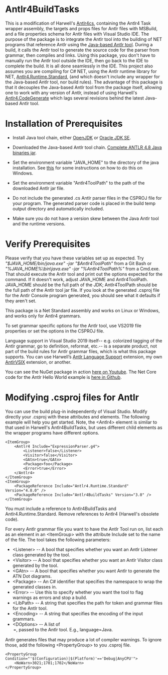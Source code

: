 # Antlr4BuildTasks

This is a modification of Harwell's [Antlr4cs](https://github.com/tunnelvisionlabs/antlr4cs),
containing the Antlr4 Task wrapper assembly,
the targets and props files for Antlr files with MSBuild,
and a file properties schema for Antlr files with Visual Studio IDE.
The purpose of the package is to integrate the Antlr tool
into the building of NET programs that reference Antlr using the [Java-based
Antlr tool](https://www.antlr.org/download.html). During a build,
it calls the Antlr tool to generate the source code for the parser from grammar,
then compiles and links. Using this package, you don't have to manually
run the Antlr tool outside the IDE, then go back to the IDE to complete the build. It is
all done seamlessly in the IDE. This project also assumes you are compiling for C# NET,
using the Antlr runtime library for NET, [Antlr4.Runtime.Standard](https://www.nuget.org/packages/Antlr4.Runtime.Standard),
(and which doesn't include any wrapper for the Java-based Antlr tool, nor build rules).
The advantage of this package is that it decouples the Java-based Antlr tool from the package
itself, allowing one to work
with any version of Antlr, instead of using Harwell's 
[Antlr4.CodeGenerate](https://www.nuget.org/packages/Antlr4.CodeGenerator/)
which lags several revisions behind the latest Java-based Antlr tool.

# Installation of Prerequisites

* Install Java tool chain, either [OpenJDK](https://openjdk.java.net/) or [Oracle JDK SE](https://www.oracle.com/technetwork/java/javase/downloads/index.html).

* Downloaded the Java-based Antlr tool chain. [Complete ANTLR 4.8 Java binaries jar](https://www.antlr.org/download/antlr-4.8-complete.jar).

* Set the environment variable "JAVA_HOME" to the directory of the java installation. See [this](https://confluence.atlassian.com/doc/setting-the-java_home-variable-in-windows-8895.html) for some instructions on how to do this
on Windows.

* Set the environment variable "Antlr4ToolPath" to the path of the downloaded Antlr jar file.

* Do not include the generated .cs Antlr parser files in the CSPROJ file for your program. The generated parser code is placed in the build temp output directory and automatically included.

* Make sure you do not have a version skew between the Java Antlr tool and the runtime versions.

# Verify Prerequisites

Please verify that you have these variables set up as expected. Try
*"$JAVA_HOME/bin/java.exe" -jar "$Antlr4ToolPath"*
from a Git Bash or
*"%JAVA_HOME%\bin\java.exe" -jar "%Antlr4ToolPath%"*
from a Cmd.exe.
That should execute the Antlr tool and print out the options expected
for the command. If it doesn't
work, adjust JAVA_HOME and Antlr4ToolPath. JAVA_HOME should be the full
path of the JDK; Antlr4ToolPath should be the full path of the Antlr
tool jar file. If you look at the generated .csproj file for the Antlr
Console program generated, you should see what it defaults if they
aren't set.

This package is a Net Standard assembly and works on Linux or Windows, and works only for Antlr4 grammars.

To set grammar specific options for the Antlr tool, use VS2019 file properties or set the options in the CSPROJ file.

Language support in Visual Studio 2019 itself--
e.g. colorized tagging of the Antlr grammar, go to definition, reformat, etc.--
is a separate product, not part of the build rules for Antlr grammar files,
which is what this package supports. You can use Harwell’s [Antlr Language Support](https://marketplace.visualstudio.com/items?itemName=SamHarwell.ANTLRLanguageSupport)
extension, my own [AntlrVSIX](https://marketplace.visualstudio.com/items?itemName=KenDomino.AntlrVSIX) extension, or another.

You can see the NuGet package in action [here on Youtube](https://www.youtube.com/watch?v=Flfequp_Dy4).
The Net Core code for the Antlr Hello World example is [here in Github](https://github.com/kaby76/AntlrHW).

# Modifying .csproj files for Antlr

You can use the build plug-in independently of Visual Studio. Modify directly
your .csproj with these attributes and elements. The following example
will help you get started. Note, the &lt;Antlr4&gt; element is similar to that used
in Harwell's Antlr4BuildTasks, but uses different child elements as the wrapper programs
have different options.

    <ItemGroup>
        <Antlr4 Include="ExpressionParser.g4">
            <Listener>false</Listener>
            <Visitor>false</Visitor>
            <GAtn>true</GAtn>
            <Package>foo</Package>
            <Error>true</Error>
        </Antlr4>
    </ItemGroup>
    <ItemGroup>
        <PackageReference Include="Antlr4.Runtime.Standard" Version="4.8.0" />
        <PackageReference Include="Antlr4BuildTasks" Version="3.0" />
    </ItemGroup>

You must include a reference to Antlr4BuildTasks and Antlr4.Runtime.Standard.
Remove references to Antlr4 (Harwell's obsolete code).

For every Antlr grammar file you want to have the Antlr Tool run on, list
each as an element in an &lt;ItemGroup&gt; with the attribute Include set to the
name of the file. The tool takes the following parameters:

* &lt;Listener&gt; -- A bool that specifies whether you want an
Antlr Listener class generated by the tool.
* &lt;Visitor&gt; -- A bool that specifies whether you want an
Antlr Visitor class generated by the tool.
* &lt;GAtn&gt; -- A bool that specifies whether you want
Antlr to generate the ATN Dot diagrams.
* &lt;Package&gt; -- An C# identifier that specifies the namespace to wrap
the generated classes in.
* &lt;Error&gt; -- Use this to specify whether you want the tool to
flag warnings as errors and stop a build.
* &lt;LibPath&gt; -- A string that specifies the path for token and grammar files
for the Antlr tool.
* &lt;Encoding&gt; -- A string that specifies the encoding of the input grammars.
* &lt;DOptions&gt; -- A list of <option>=<value>, passed to the Antlr tool. E.g.,
language=Java.

Antlr generates files that may produce a lot of compiler warnings. To ignore those,
add the following &lt;PropertyGroup&gt; to you .csproj file.

    <PropertyGroup Condition="'$(Configuration)|$(Platform)'=='Debug|AnyCPU'">
        <NoWarn>3021;1701;1702</NoWarn>
    </PropertyGroup>
